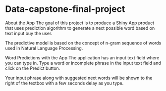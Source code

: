 # Data-capstone-final-project
About the App
The goal of this project is to produce a Shiny App product that uses prediction algorithm to generate a next possible word based on text input buy the user.

The predictive model is based on the concept of n-gram sequence of words used in Natural Language Processing.

Word Predictions with the App
The application has an input text field where you can type in. Type a word or incomplete phrase in the input text field and click on the Predict button.

Your input phrase along with suggested next words will be shown to the right of the textbox with a few seconds delay as you type.
